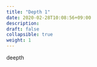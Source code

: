 ```yaml
---
title: "Depth 1"
date: 2020-02-28T10:08:56+09:00
description: 
draft: false
collapsible: true
weight: 1
---
```



deepth